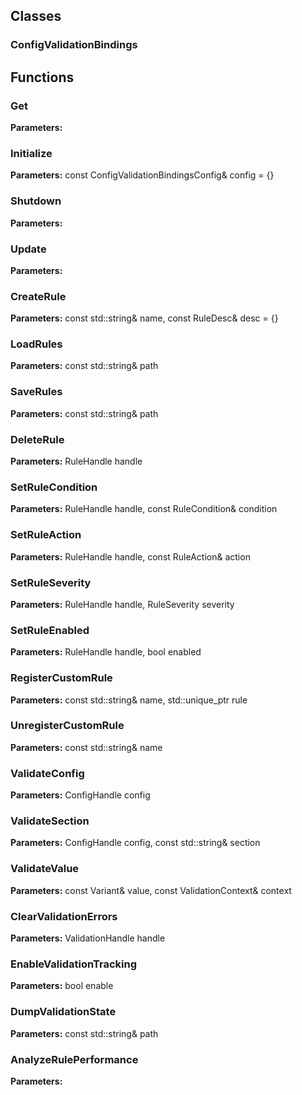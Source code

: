
## Classes

### ConfigValidationBindings




## Functions

### Get



**Parameters:** 

### Initialize



**Parameters:** const ConfigValidationBindingsConfig& config = {}

### Shutdown



**Parameters:** 

### Update



**Parameters:** 

### CreateRule



**Parameters:** const std::string& name, const RuleDesc& desc = {}

### LoadRules



**Parameters:** const std::string& path

### SaveRules



**Parameters:** const std::string& path

### DeleteRule



**Parameters:** RuleHandle handle

### SetRuleCondition



**Parameters:** RuleHandle handle, const RuleCondition& condition

### SetRuleAction



**Parameters:** RuleHandle handle, const RuleAction& action

### SetRuleSeverity



**Parameters:** RuleHandle handle, RuleSeverity severity

### SetRuleEnabled



**Parameters:** RuleHandle handle, bool enabled

### RegisterCustomRule



**Parameters:** const std::string& name, std::unique_ptr<ICustomRule> rule

### UnregisterCustomRule



**Parameters:** const std::string& name

### ValidateConfig



**Parameters:** ConfigHandle config

### ValidateSection



**Parameters:** ConfigHandle config, const std::string& section

### ValidateValue



**Parameters:** const Variant& value, const ValidationContext& context

### ClearValidationErrors



**Parameters:** ValidationHandle handle

### EnableValidationTracking



**Parameters:** bool enable

### DumpValidationState



**Parameters:** const std::string& path

### AnalyzeRulePerformance



**Parameters:** 

